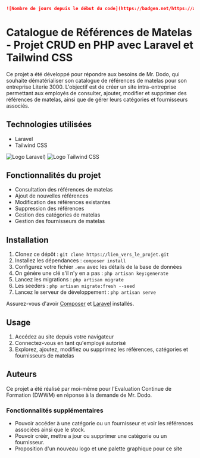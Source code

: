 ```markdown
![Nombre de jours depuis le début du code](https://badgen.net/https://api.countapi.xyz/hit/AureLeeLi/ECF-Back-27-11-23/started-coding?icon=github&label=Jours%20depuis%20le%20début&color=blue)
```

# Catalogue de Références de Matelas - Projet CRUD en PHP avec Laravel et Tailwind CSS

Ce projet a été développé pour répondre aux besoins de Mr. Dodo, qui souhaite dématérialiser son catalogue de références de matelas pour son entreprise Literie 3000. L'objectif est de créer un site intra-entreprise permettant aux employés de consulter, ajouter, modifier et supprimer des références de matelas, ainsi que de gérer leurs catégories et fournisseurs associés.

## Technologies utilisées
- Laravel
- Tailwind CSS

![Logo Laravel](https://upload.wikimedia.org/wikipedia/commons/thumb/9/9a/Laravel.svg/langfr-330px-Laravel.svg.png)) 
![Logo Tailwind CSS](https://upload.wikimedia.org/wikipedia/commons/thumb/d/d5/Tailwind_CSS_Logo.svg/512px-Tailwind_CSS_Logo.svg.png?20230715030042)

## Fonctionnalités du projet
- Consultation des références de matelas
- Ajout de nouvelles références
- Modification des références existantes
- Suppression des références
- Gestion des catégories de matelas
- Gestion des fournisseurs de matelas

## Installation
1. Clonez ce dépôt : `git clone https://lien_vers_le_projet.git`
2. Installez les dépendances : `composer install`
3. Configurez votre fichier `.env` avec les détails de la base de données
4. On génère une clé s'il n'y en a pas : `php artisan key:generate`
5. Lancez les migrations : `php artisan migrate`
6. Les seeders : `php artisan migrate:fresh --seed`
7. Lancez le serveur de développement : `php artisan serve`

Assurez-vous d'avoir [Composer](https://getcomposer.org/) et [Laravel](https://laravel.com/) installés.

## Usage
1. Accédez au site depuis votre navigateur
2. Connectez-vous en tant qu'employé autorisé
3. Explorez, ajoutez, modifiez ou supprimez les références, catégories et fournisseurs de matelas


## Auteurs
Ce projet a été réalisé par moi-même pour l'Evaluation Continue de Formation (DWWM) en réponse à la demande de Mr. Dodo.

### Fonctionnalités supplémentaires 
- Pouvoir accéder à une catégorie ou un fournisseur et voir les références associées ainsi que le stock. 
- Pouvoir créér, mettre a jour ou supprimer une catégorie ou un fournisseur.
- Proposition d'un nouveau logo et une palette graphique pour ce site 
